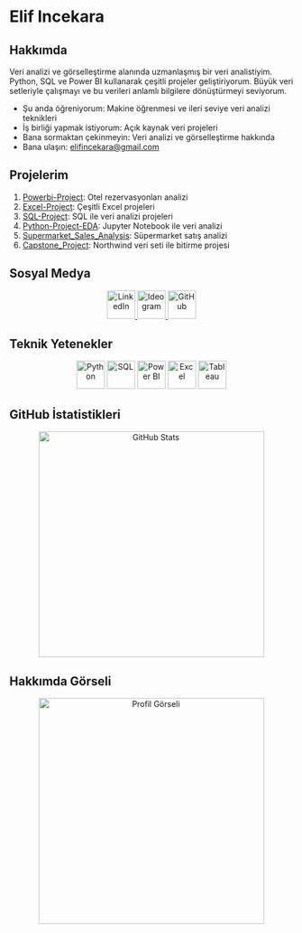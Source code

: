 # Elif Incekara

## Hakkımda
Veri analizi ve görselleştirme alanında uzmanlaşmış bir veri analistiyim. Python, SQL ve Power BI kullanarak çeşitli projeler geliştiriyorum. Büyük veri setleriyle çalışmayı ve bu verileri anlamlı bilgilere dönüştürmeyi seviyorum.

- Şu anda öğreniyorum: Makine öğrenmesi ve ileri seviye veri analizi teknikleri
- İş birliği yapmak istiyorum: Açık kaynak veri projeleri
- Bana sormaktan çekinmeyin: Veri analizi ve görselleştirme hakkında
- Bana ulaşın: elifincekara@gmail.com

## Projelerim
1. [Powerbi-Project](https://github.com/elifincekara/Powerbi-Project): Otel rezervasyonları analizi
2. [Excel-Project](https://github.com/elifincekara/Excel-Project): Çeşitli Excel projeleri
3. [SQL-Project](https://github.com/elifincekara/SQL-Project): SQL ile veri analizi projeleri
4. [Python-Project-EDA](https://github.com/elifincekara/Python-Project-EDA): Jupyter Notebook ile veri analizi
5. [Supermarket_Sales_Analysis](https://github.com/elifincekara/Supermarket_Sales_Analysis): Süpermarket satış analizi
6. [Capstone_Project](https://github.com/elifincekara/Capstone_Project): Northwind veri seti ile bitirme projesi

## Sosyal Medya
<div align="center">
  <a href="https://www.linkedin.com/in/elifincekara">
    <img src="https://link-to-your-image.com/linkedin-icon.png" alt="LinkedIn" width="50"/>
  </a>
  <a href="https://ideogram.com/elifincekara">
    <img src="https://link-to-your-image.com/ideogram-icon.png" alt="Ideogram" width="50"/>
  </a>
  <a href="https://github.com/elifincekara">
    <img src="https://link-to-your-image.com/github-icon.png" alt="GitHub" width="50"/>
  </a>
</div>

## Teknik Yetenekler
<div align="center">
  <img src="https://link-to-your-image.com/python-icon.png" alt="Python" width="50"/>
  <img src="https://link-to-your-image.com/sql-icon.png" alt="SQL" width="50"/>
  <img src="https://link-to-your-image.com/power-bi-icon.png" alt="Power BI" width="50"/>
  <img src="https://link-to-your-image.com/excel-icon.png" alt="Excel" width="50"/>
  <img src="https://link-to-your-image.com/tableau-icon.png" alt="Tableau" width="50"/>
</div>

## GitHub İstatistikleri
<div align="center">
  <img src="https://link-to-your-image.com/github-stats-banner.png" alt="GitHub Stats" width="400"/>
</div>

## Hakkımda Görseli
<div align="center">
  <img src="/mnt/data/Ekran görüntüsü 2024-05-06 211512.png" alt="Profil Görseli" width="400"/>
</div>

